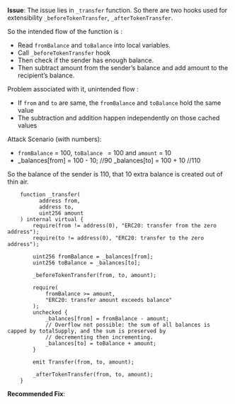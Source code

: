 **Issue**:
The issue lies in `_transfer` function. So there are two hooks used for extensibility `_beforeTokenTransfer`, `_afterTokenTransfer`. 

So the intended flow of the function is :
- Read `fromBalance` and `toBalance` into local variables.
- Call `_beforeTokenTransfer` hook
- Then check if the sender has enough balance.
- Then subtract amount from the sender’s balance and add amount to the recipient’s balance.

Problem associated with it, unintended flow :
- If `from` and `to` are same, the `fromBalance` and `toBalance` hold the same value
- The subtraction and addition happen independently on those cached values

Attack Scenario (with numbers): 
- `fromBalance` = 100, `toBalance ` = 100 and `amount` = 10
- _balances[from] = 100 - 10; //90 
  _balances[to] = 100 + 10 //110

So the balance of the sender is 110, that 10 extra balance is created out of thin air.

```solidity
    function _transfer(
          address from,
          address to,
          uint256 amount
    ) internal virtual {
        require(from != address(0), "ERC20: transfer from the zero address");
        require(to != address(0), "ERC20: transfer to the zero address");
    
        uint256 fromBalance = _balances[from];
        uint256 toBalance = _balances[to];
    
        _beforeTokenTransfer(from, to, amount);
    
        require(
            fromBalance >= amount,
            "ERC20: transfer amount exceeds balance"
        );
        unchecked {
            _balances[from] = fromBalance - amount;
            // Overflow not possible: the sum of all balances is capped by totalSupply, and the sum is preserved by
            // decrementing then incrementing.
            _balances[to] = toBalance + amount;
        }
    
        emit Transfer(from, to, amount);
    
        _afterTokenTransfer(from, to, amount);
    }
```

**Recommended Fix**: 
```
```